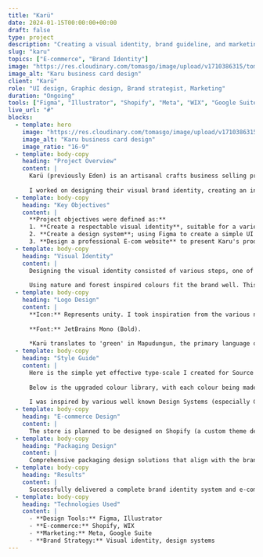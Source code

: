 ```yaml
---
title: "Karü"
date: 2024-01-15T00:00:00+00:00
draft: false
type: project
description: "Creating a visual identity, brand guideline, and marketing e-commerce site for an artisanal crafts business based in Auckland, New Zealand."
slug: "karu"
topics: ["E-commerce", "Brand Identity"]
image: "https://res.cloudinary.com/tomasgo/image/upload/v1710386315/tomas-master/img/karu_business-card-cave-_f7va8g.jpg"
image_alt: "Karu business card design"
client: "Karü"
role: "UI design, Graphic design, Brand strategist, Marketing"
duration: "Ongoing"
tools: ["Figma", "Illustrator", "Shopify", "Meta", "WIX", "Google Suite"]
live_url: "#"
blocks:
  - template: hero
    image: "https://res.cloudinary.com/tomasgo/image/upload/v1710386315/tomas-master/img/karu_business-card-cave-_f7va8g.jpg"
    image_alt: "Karu business card design"
    image_ratio: "16-9"
  - template: body-copy
    heading: "Project Overview"
    content: |
      Karü (previously Eden) is an artisanal crafts business selling products such as sterling silver jewellery and other hand-crafted goods.
      
      I worked on designing their visual brand identity, creating an initial design system on Figma and their E-commerce store which would be on Shopify.
  - template: body-copy
    heading: "Key Objectives"
    content: |
      **Project objectives were defined as:**
      1. **Create a respectable visual identity**, suitable for a variety of applications, both online and offline.
      2. **Create a design system**; using Figma to create a simple UI component library and design sections.
      3. **Design a professional E-com website** to present Karu's products, demonstrate credibility, and sell.
  - template: body-copy
    heading: "Visual Identity"
    content: |
      Designing the visual identity consisted of various steps, one of them being creating a colour palette. For the palette I chose colours inspired by nature with a similar likeness to the brand colour (Green).
      
      Using nature and forest inspired colours fit the brand well. This was the initial palette; later on I upgraded the scale and detail of the palette taking UI Components, and accessibility more into consideration.
  - template: body-copy
    heading: "Logo Design"
    content: |
      **Icon:** Represents unity. I took inspiration from the various native indigenous Mapuche symbols and created my own design that incorporated symbolism of community, unity, and family.
      
      **Font:** JetBrains Mono (Bold).
      
      *Karü translates to 'green' in Mapudungun, the primary language of the Mapuche.*
  - template: body-copy
    heading: "Style Guide"
    content: |
      Here is the simple yet effective type-scale I created for Source Pro Sans. Taking multiple devices into consideration.
      
      Below is the upgraded colour library, with each colour being made into a variable in Figma. It includes all the brand colours, gradients, shadows, states, and neutral colours. As for the iconography I ended up using the Material Design icon library primarily for its recognisability. With its extensive collection of universally understood symbols, it ensures clarity and consistency in communication, enhancing user experience across platforms and applications.
      
      I was inspired by various well known Design Systems (especially Goldman Sachs) who publicise their UI kits to craft Karü's own UI Component Library (although to a much smaller scale, considering the time constraints). It's a Style Guide with a few UI Components, so it's **not to be considered a Design System**. I created variants for Hover, States, and Status of the buttons.
  - template: body-copy
    heading: "E-commerce Design"
    content: |
      The store is planned to be designed on Shopify (a custom theme developed with Shopify liquid). Wireframes, Mockups were designed on Figma. The design focuses on presenting Karu's products professionally while demonstrating credibility and driving sales.
  - template: body-copy
    heading: "Packaging Design"
    content: |
      Comprehensive packaging design solutions that align with the brand identity and enhance the unboxing experience for customers.
  - template: body-copy
    heading: "Results"
    content: |
      Successfully delivered a complete brand identity system and e-commerce design that effectively represents Karü's artisanal crafts business and provides a professional online presence.
  - template: body-copy
    heading: "Technologies Used"
    content: |
      - **Design Tools:** Figma, Illustrator
      - **E-commerce:** Shopify, WIX
      - **Marketing:** Meta, Google Suite
      - **Brand Strategy:** Visual identity, design systems
---
```


